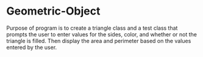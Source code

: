 # Geometric-Object
Purpose of program is to create a triangle class and a test class that prompts the user  to enter values for the sides, color, and whether or not the triangle is filled. Then display the area and perimeter based on the values entered by the user. 
